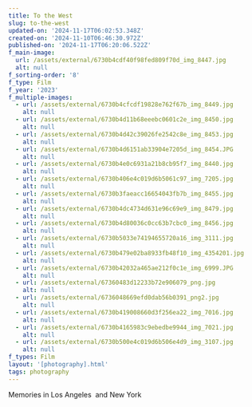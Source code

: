 ```yaml
---
title: To the West
slug: to-the-west
updated-on: '2024-11-17T06:02:53.348Z'
created-on: '2024-11-10T06:46:30.972Z'
published-on: '2024-11-17T06:20:06.522Z'
f_main-image:
  url: /assets/external/6730b4cdf40f98fed809f70d_img_8447.jpg
  alt: null
f_sorting-order: '8'
f_type: Film
f_year: '2023'
f_multiple-images:
  - url: /assets/external/6730b4cfcdf19828e762f67b_img_8449.jpg
    alt: null
  - url: /assets/external/6730b4d11b68eeebc0601c2e_img_8450.jpg
    alt: null
  - url: /assets/external/6730b4d42c39026fe2542c8e_img_8453.jpg
    alt: null
  - url: /assets/external/6730b4d6151ab33904e7205d_img_8454.JPG
    alt: null
  - url: /assets/external/6730b4e0c6931a21b8cb95f7_img_8440.jpg
    alt: null
  - url: /assets/external/6730b406e4c019d6b5061c97_img_7205.jpg
    alt: null
  - url: /assets/external/6730b3faeacc16654043fb7b_img_8455.jpg
    alt: null
  - url: /assets/external/6730b4dc4734d631e96c69e9_img_8479.jpg
    alt: null
  - url: /assets/external/6730b4d80036c0cc63b7cbc0_img_8456.jpg
    alt: null
  - url: /assets/external/6730b5033e74194655720a16_img_3111.jpg
    alt: null
  - url: /assets/external/6730b479e02ba8933fb48f10_img_4354201.jpg
    alt: null
  - url: /assets/external/6730b42032a465ae212f0c1e_img_6999.JPG
    alt: null
  - url: /assets/external/67360483d12233b72e906079_png.jpg
    alt: null
  - url: /assets/external/6736048669efd0dab56b0391_png2.jpg
    alt: null
  - url: /assets/external/6730b419008660d3f256ea22_img_7016.jpg
    alt: null
  - url: /assets/external/6730b4165983c9ebedbe9944_img_7021.jpg
    alt: null
  - url: /assets/external/6730b500e4c019d6b506e4d9_img_3107.jpg
    alt: null
f_types: Film
layout: '[photography].html'
tags: photography
---
```


Memories in Los Angeles  and New York

‍

